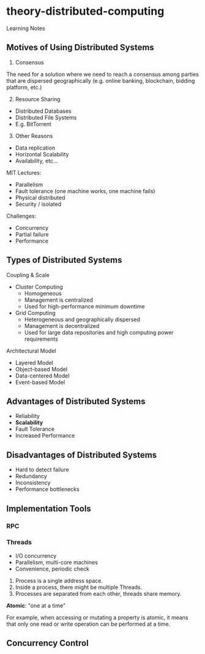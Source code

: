 # theory-distributed-computing
Learning Notes

## Motives of Using Distributed Systems

1. Consensus

The need for a solution where we need to reach a consensus among parties that are dispersed geographically (e.g. online banking, blockchain, bidding platform, etc.)

2. Resource Sharing

* Distributed Databases
* Distributed File Systems
* E.g. BitTorrent

3. Other Reasons

* Data replication
* Horizontal Scalability
* Availability, etc...

MIT Lectures:
* Parallelism
* Fault tolerance (one machine works, one machine fails)
* Physical distributed
* Security / isolated

Challenges:
* Concurrency
* Partial failure
* Performance

## Types of Distributed Systems

Coupling & Scale

* Cluster Computing
  * Homogeneous
  * Management is centralized
  * Used for high-performance minimum downtime
* Grid Computing
  * Heterogeneous and geographically dispersed
  * Management is decentralized
  * Used for large data repositories and high computing power requirements

Architectural Model

* Layered Model 
* Object-based Model
* Data-centered Model
* Event-based Model

## Advantages of Distributed Systems

* Reliability
* **Scalability**
* Fault Tolerance
* Increased Performance

## Disadvantages of Distributed Systems

* Hard to detect failure
* Redundancy
* Inconsistency
* Performance bottlenecks

## Implementation Tools

### RPC

### Threads

* I/O concurrency
* Parallelism, multi-core machines
* Convenience, periodic check 

1. Process is a single address space.
2. Inside a process, there might be multiple Threads.
3. Processes are separated from each other, threads share memory.

**Atomic**: "one at a time"

For example, when accessing or mutating a property is atomic, it means that only one read or write operation can be performed at a time.

## Concurrency Control



